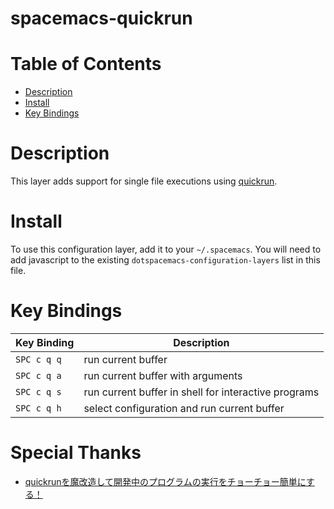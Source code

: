 # spacemacs-quickrun

# Table of Contents

- [Description](#description)
- [Install](#install)
- [Key Bindings](#key-bindings)

# Description

This layer adds support for single file executions using [quickrun](https://github.com/syohex/emacs-quickrun).

# Install

To use this configuration layer, add it to your `~/.spacemacs`. You will need to add javascript to the existing `dotspacemacs-configuration-layers` list in this file.

# Key Bindings

| Key Binding | Description                                          |
|-------------|------------------------------------------------------|
| `SPC c q q` | run current buffer                                   |
| `SPC c q a` | run current buffer with arguments                    |
| `SPC c q s` | run current buffer in shell for interactive programs |
| `SPC c q h` | select configuration and run current buffer          |

# Special Thanks

* [quickrunを魔改造して開発中のプログラムの実行をチョーチョー簡単にする！](http://emacs.rubikitch.com/my-quickrun)
